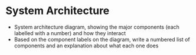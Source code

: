 # System Architecture

- System architecture diagram, showing the major components (each labelled with
  a number) and how they interact
- Based on the component labels on the diagram, write a numbered list of
  components and an explanation about what each one does
